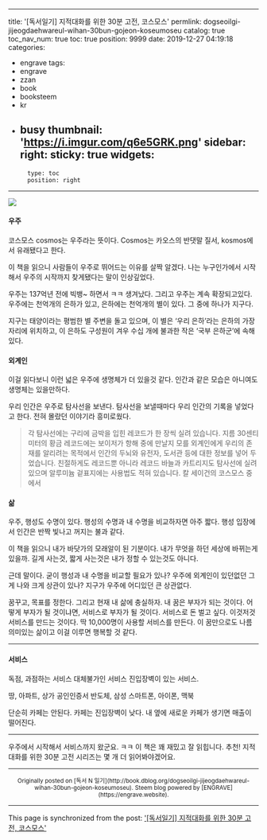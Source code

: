 
---
title: '[독서일기] 지적대화를 위한 30분 고전, 코스모스'
permlink: dogseoilgi-jijeogdaehwareul-wihan-30bun-gojeon-koseumoseu
catalog: true
toc_nav_num: true
toc: true
position: 9999
date: 2019-12-27 04:19:18
categories:
- engrave
tags:
- engrave
- zzan
- book
- booksteem
- kr
- busy
thumbnail: 'https://i.imgur.com/q6e5GRK.png'
sidebar:
    right:
        sticky: true
widgets:
    -
        type: toc
        position: right
---


![](https://i.imgur.com/q6e5GRK.png)

#### 우주

코스모스 cosmos는 우주라는 뜻이다. Cosmos는 카오스의 반댓말 질서, kosmos에서 유래됐다고 한다.

이 책을 읽으니 사람들이 우주로 뛰어드는 이유를 살짝 알겠다. 나는 누구인가에서 시작해서 우주의 시작까지 찾게됐다는 말이 인상깊었다.

우주는 137억년 전에 빅뱅~ 하면서 ㅋㅋ 생겨났다. 그리고 우주는 계속 확장되고있다. 우주에는 천억개의 은하가 있고, 은하에는 천억개의 별이 있다. 그 중에 하나가 지구다. 

지구는 태양이라는 평범한 별 주변을 돌고 있으며, 이 별은 ‘우리 은하’라는 은하의 가장자리에 위치하고, 이 은하도 구성원이 겨우 수십 개에 불과한 작은 ‘국부 은하군’에 속해있다.


#### 외계인

이걸 읽다보니 이런 넓은 우주에 생명체가 더 있을것 같다. 인간과 같은 모습은 아니여도 생명체는 있을만하다.

우리 인간은 우주로 탐사선을 보낸다. 탐사선을 보낼때마다 우리 인간의 기록을 넣었다고 한다. 전혀 몰랐던 이야기라 흥미로웠다.

> 각 탐사선에는 구리에 금박을 입힌 레코드가 한 장씩 실려 있습니다. 지름 30센티미터의 황금 레코드에는 보이저가 항해 중에 만날지 모를 외계인에게 우리의 존재를 알리려는 목적에서 인간의 두뇌와 유전자, 도서관 등에 대한 정보를 넣어 두었습니다. 친절하게도 레코드뿐 아니라 레코드 바늘과 카트리지도 탐사선에 실려 있으며 알루미늄 겉표지에는 사용법도 적혀 있습니다.
칼 세이건의 코스모스 중에서

#### 삶

우주, 행성도 수명이 있다. 행성의 수명과 내 수명을 비교하자면 아주 짧다. 행성 입장에서 인간은 반짝 빛나고 꺼지는 불과 같다.

이 책을 읽으니 내가 바닷가의 모래알이 된 기분이다. 내가 무엇을 하던 세상에 바뀌는게 있을까. 길게 사는것, 짧게 사는것은 내가 정할 수 있는것도 아니다.

근데 말이다. 굳이 행성과 내 수명을 비교할 필요가 있나? 우주에 외계인이 있던없던 그게 나와 크게 상관이 있나? 지구가 우주에 어디있던 큰 상관없다. 

꿈꾸고, 목표를 정한다. 그리고 현재 내 삶에 충실하자. 내 꿈은 부자가 되는 것이다. 어떻게 부자가 될 것이냐면, 서비스로 부자가 될 것이다. 서비스로 돈 벌고 싶다. 이것저것 서비스를 만드는 것이다. 딱 10,000명이 사용할 서비스를 만든다. 이 꿈만으로도 나름 의미있는 삶이고 이걸 이루면 행복할 것 같다.

----

#### 서비스

독점, 과점하는 서비스
대체불가인 서비스
진입장벽이 있는 서비스.

땅, 아파트, 상가
공인인증서
반도체, 삼성 스마트폰, 아이폰, 맥북

단순히 카페는 안된다.
카페는 진입장벽이 낮다. 
내 옆에 새로운 카페가 생기면 매출이 떨어진다.

---

우주에서 시작해서 서비스까지 왔군요. ㅋㅋ
이 책은 꽤 재밌고 잘 읽힙니다. 추천!
지적대화를 위한 30분 고전 시리즈는 몇 개 더 읽어봐야겠어요.

***
<center><sup>Originally posted on [독서 N 일기](http://book.dblog.org/dogseoilgi-jijeogdaehwareul-wihan-30bun-gojeon-koseumoseu). Steem blog powered by [ENGRAVE](https://engrave.website).</sup></center>

- - -

This page is synchronized from the post: ['[독서일기] 지적대화를 위한 30분 고전, 코스모스'](https://steemit.com/@jacobyu/dogseoilgi-jijeogdaehwareul-wihan-30bun-gojeon-koseumoseu)
